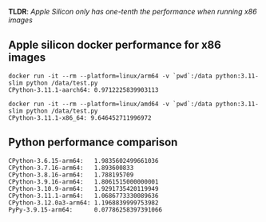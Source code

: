 **TLDR**:  *Apple Silicon only has one-tenth the performance when running x86 images*


## Apple silicon docker performance for x86 images

```
docker run -it --rm --platform=linux/arm64 -v `pwd`:/data python:3.11-slim python /data/test.py
CPython-3.11.1-aarch64: 0.9712225839903113

docker run -it --rm --platform=linux/amd64 -v `pwd`:/data python:3.11-slim python /data/test.py
CPython-3.11.1-x86_64: 9.646452711996972
```

## Python performance comparison
```
CPython-3.6.15-arm64:   1.9835602499661036
CPython-3.7.16-arm64:   1.893600833
CPython-3.8.16-arm64:   1.788195709
CPython-3.9.16-arm64:   1.8061515000000001
CPython-3.10.9-arm64:   1.9291735420119949
CPython-3.11.1-arm64:   1.0686773330089636
CPython-3.12.0a3-arm64: 1.1968839999753982
PyPy-3.9.15-arm64:      0.07786258397391066
```
